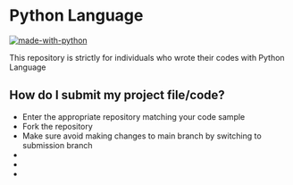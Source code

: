 # Python Language
[![made-with-python](https://img.shields.io/badge/Made%20with-Python-1f425f.svg)](https://www.python.org/)

This repository is strictly for individuals who wrote their codes with Python Language

## How do I submit my project file/code?

- Enter the appropriate repository matching your code sample
- Fork the repository
- Make sure avoid making changes to main branch by switching to submission branch
-
-
-
